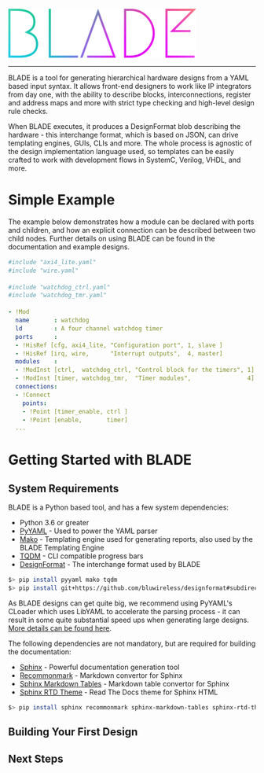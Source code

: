 ![BLADE](documentation/source/_static/images/BLADE.png)

---

BLADE is a tool for generating hierarchical hardware designs from a YAML based input syntax. It allows front-end designers to work like IP integrators from day one, with the ability to describe blocks, interconnections, register and address maps and more with strict type checking and high-level design rule checks.

When BLADE executes, it produces a DesignFormat blob describing the hardware - this interchange format, which is based on JSON, can drive templating engines, GUIs, CLIs and more. The whole process is agnostic of the design implementation language used, so templates can be easily crafted to work with development flows in SystemC, Verilog, VHDL, and more.

# Simple Example
The example below demonstrates how a module can be declared with ports and children, and how an explicit connection can be described between two child nodes. Further details on using BLADE can be found in the documentation and example designs.

```yaml
#include "axi4_lite.yaml"
#include "wire.yaml"

#include "watchdog_ctrl.yaml"
#include "watchdog_tmr.yaml"

- !Mod
  name       : watchdog
  ld         : A four channel watchdog timer
  ports      :
  - !HisRef [cfg, axi4_lite, "Configuration port", 1, slave ]
  - !HisRef [irq, wire,      "Interrupt outputs",  4, master]
  modules    :
  - !ModInst [ctrl,  watchdog_ctrl, "Control block for the timers", 1]
  - !ModInst [timer, watchdog_tmr,  "Timer modules",                4]
  connections:
  - !Connect
    points:
    - !Point [timer_enable, ctrl ]
    - !Point [enable,       timer]
  ...
```

# Getting Started with BLADE

## System Requirements
BLADE is a Python based tool, and has a few system dependencies:
 * Python 3.6 or greater
 * [PyYAML](https://pypi.org/project/PyYAML/) - Used to power the YAML parser
 * [Mako](https://pypi.org/project/Mako/) - Templating engine used for generating reports, also used by the BLADE Templating Engine
 * [TQDM](https://pypi.org/project/tqdm/) - CLI compatible progress bars
 * [DesignFormat](https://github.com/bluwireless/designformat) - The interchange format used by BLADE

```bash
$> pip install pyyaml mako tqdm
$> pip install git+https://github.com/bluwireless/designformat#subdirectory=python
```

As BLADE designs can get quite big, we recommend using PyYAML's CLoader which uses LibYAML to accelerate the parsing process - it can result in some quite substantial speed ups when generating large designs. [More details can be found here](https://pyyaml.org/wiki/PyYAMLDocumentation).

The following dependencies are not mandatory, but are required for building the documentation:
 * [Sphinx](https://pypi.org/project/Sphinx/) - Powerful documentation generation tool
 * [Recommonmark](https://pypi.org/project/recommonmark/) - Markdown convertor for Sphinx
 * [Sphinx Markdown Tables](https://pypi.org/project/sphinx-markdown-tables/) - Markdown table convertor for Sphinx
 * [Sphinx RTD Theme](https://pypi.org/project/sphinx-rtd-theme/) - Read The Docs theme for Sphinx HTML

```bash
$> pip install sphinx recommonmark sphinx-markdown-tables sphinx-rtd-theme
```

## Building Your First Design

## Next Steps